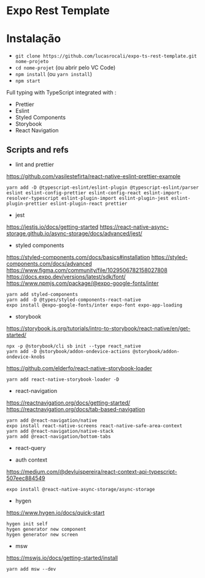 # Expo Rest Template

# Instalação

- `git clone https://github.com/lucasrocali/expo-ts-rest-template.git nome-projeto`
- `cd nome-projet` (ou abrir pelo VC Code)
- `npm install` (ou `yarn install`)
- `npm start`

Full typing with TypeScript integrated with :

- Prettier
- Eslint
- Styled Components
- Storybook
- React Navigation

## Scripts and refs

- lint and prettier

https://github.com/vasilestefirta/react-native-eslint-prettier-example

```
yarn add -D @typescript-eslint/eslint-plugin @typescript-eslint/parser eslint eslint-config-prettier eslint-config-react eslint-import-resolver-typescript eslint-plugin-import eslint-plugin-jest eslint-plugin-prettier eslint-plugin-react prettier
```

- jest

https://jestjs.io/docs/getting-started
https://react-native-async-storage.github.io/async-storage/docs/advanced/jest/

- styled components

https://styled-components.com/docs/basics#installation
https://styled-components.com/docs/advanced
https://www.figma.com/community/file/1029506782158027808
https://docs.expo.dev/versions/latest/sdk/font/
https://www.npmjs.com/package/@expo-google-fonts/inter

```
yarn add styled-components
yarn add -D @types/styled-components-react-native
expo install @expo-google-fonts/inter expo-font expo-app-loading
```

- storybook

https://storybook.js.org/tutorials/intro-to-storybook/react-native/en/get-started/

```
npx -p @storybook/cli sb init --type react_native
yarn add -D @storybook/addon-ondevice-actions @storybook/addon-ondevice-knobs
```

https://github.com/elderfo/react-native-storybook-loader

```
yarn add react-native-storybook-loader -D
```

- react-navigation

https://reactnavigation.org/docs/getting-started/
https://reactnavigation.org/docs/tab-based-navigation

```
yarn add @react-navigation/native
expo install react-native-screens react-native-safe-area-context
yarn add @react-navigation/native-stack
yarn add @react-navigation/bottom-tabs
```

- react-query

- auth context

https://medium.com/@devluispereira/react-context-api-typescript-507eec884549

```
expo install @react-native-async-storage/async-storage
```

- hygen

https://www.hygen.io/docs/quick-start

```
hygen init self
hygen generator new component
hygen generator new screen
```

- msw

https://mswjs.io/docs/getting-started/install

```
yarn add msw --dev

```
